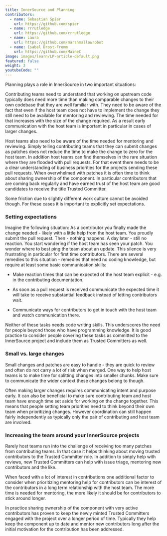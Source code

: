 ```yaml
---
title: InnerSource and Planning
contributors:
  - name: Sebastian Spier
    url: https://github.com/spier
  - name: rrrutledge
    url: https://github.com/rrrutledge
  - name: Laura
    url: https://github.com/marshmallowrobot
  - name: Isabel Drost-Fromm
    url: https://github.com/MaineC
image: images/learn/LP-article-default.png
featured: false
weight: 3
youtubeCode: ""
---
```

<div class="paragraph">
<p>Planning plays a role in InnerSource in two important situations:</p>
</div>
<div class="paragraph">
<p>Contributing teams need to understand that working on upstream code
typically does need more time than making comparable changes to their
own codebase that they are well familiar with. They need to be aware of
the fact that even if the host team does not have to implement the
change they still need to be available for mentoring and reviewing. The
time needed for that increases with the size of the change required. As
a result early communication with the host team is important in
particular in cases of larger changes.</p>
</div>
<div class="paragraph">
<p>Host teams also need to be aware of the time needed for mentoring and
reviewing. Simply telling contributing teams that they can submit
changes as patches does not reduce the time to make the change to zero
for the host team. In addition host teams can find themselves in the
rare situation where they are flooded with pull requests. For that event
there needs to be a clear understanding of business priorities for the
projects sending these pull requests. When overwhelmed with patches it
is often time to think about sharing ownership of the component. In
particular contributors that are coming back regularly and have earned
trust of the host team are good candidates to receive the title Trusted
Committer.</p>
</div>
<div class="paragraph">
<p>Some friction due to slightly different work culture cannot be avoided
though. For these cases it is important to explicitly set expectations.</p>
</div>
<div class="sect2">
<h3 id="_setting_expectations">Setting expectations</h3>
<div class="paragraph">
<p>Imagine the following situation: As a contributor you finally made the
change needed - likely with a little help from the host team. You
proudly submit the pull request. Then - nothing happens. A day later -
still no reaction. You start wondering if the host team has seen your
patch. You wonder where to best ping the team about an update. This
silence is very frustrating in particular for first time contributors.
There are several remedies to this situation - remedies that need no
coding knowledge, but require at least some basic communication skills:</p>
</div>
<div class="ulist">
<ul>
<li>
<p>Make reaction times that can be expected of the host team explicit -
e.g. in the contributing documentation.</p>
</li>
<li>
<p>As soon as a pull request is
received communicate the expected time it will take to receive
substantial feedback instead of letting contributors wait.</p>
</li>
<li>
<p>Communicate
ways for contributors to get in touch with the host team and watch
communication there.</p>
</li>
</ul>
</div>
<div class="paragraph">
<p>Neither of these tasks needs code writing skills. This underscores the
need for people beyond those who have programming knowledge. It is good
practice to consider people covering these tasks as committed to the
InnerSource project and include them as Trusted Committers as well.</p>
</div>
</div>
<div class="sect2">
<h3 id="_small_vs_large_changes">Small vs. large changes</h3>
<div class="paragraph">
<p>Small changes and patches are easy to handle - they are quick to review
and often do not carry a lot of risk when merged. One way to help host
teams is to make time for splitting changes into smaller chunks. Make
sure to communicate the wider context these changes belong to though.</p>
</div>
<div class="paragraph">
<p>Often making larger changes requires communicating intent and purpose
early. It can also be beneficial to make sure contributing team and host
team have enough time set aside for working on the change together. This
means that people setting team priorities need to think beyond their own
team when prioritizing changes. However coordination can still happen
fairly independently as typically only the pair of contributing and host
team are involved.</p>
</div>
</div>
<div class="sect2">
<h3 id="_increasing_the_team_around_your_innersource_projects">Increasing the team around your InnerSource projects</h3>
<div class="paragraph">
<p>Rarely host teams run into the challenge of receiving too many patches
from contributing teams. In that case it helps thinking about moving
trusted contributors to the Trusted Committer role. In addition to
simply help with reviews, new Trusted Committers can help with issue
triage, mentoring new contributors and the like.</p>
</div>
<div class="paragraph">
<p>When faced with a lot of interest in contributions one additional factor
to consider when prioritizing mentoring help for contributors can be
interest of the contributors in a long term relationship with the host
team. The more time is needed for mentoring, the more likely it should
be for contributors to stick around longer.</p>
</div>
<div class="paragraph">
<p>In practice sharing ownership of the component with very active
contributors has proven to keep the newly minted Trusted Committers
engaged with the project over a longer period of time. Typically they
help keep the component up to date and mentor new contributors long
after the initial motivation for the contribution has been addressed.</p>
</div>
</div>
<!--- This file autogenerated from https://github.com/InnerSourceCommons/InnerSourceLearningPath/blob/main/scripts -->
